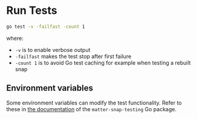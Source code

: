 # Run Tests

```bash
go test -v -failfast -count 1
```

where:
- `-v` is to enable verbose output
- `-failfast` makes the test stop after first failure
- `-count 1` is to avoid Go test caching for example when testing a rebuilt snap

## Environment variables 

Some environment variables can modify the test functionality. Refer to these in
[the documentation](https://pkg.go.dev/github.com/canonical/matter-snap-testing@v1.0.0-beta.3/env)
of the `matter-snap-testing` Go package.

